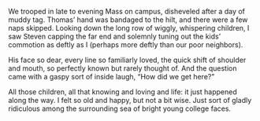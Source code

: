 We trooped in late to evening Mass on campus, disheveled after a day of muddy tag. Thomas’ hand was bandaged to the hilt, and there were a few naps skipped. Looking down the long row of wiggly, whispering children, I saw Steven capping the far end and solemnly tuning out the kids’ commotion as deftly as I (perhaps more deftly than our poor neighbors).

His face so dear, every line so familiarly loved, the quick shift of shoulder and mouth, so perfectly known but rarely thought of. And the question came with a gaspy sort of inside laugh, “How did we get here?”

All those children, all that knowing and loving and life: it just happened along the way. I felt so old and happy, but not a bit wise. Just sort of gladly ridiculous among the surrounding sea of bright young college faces.